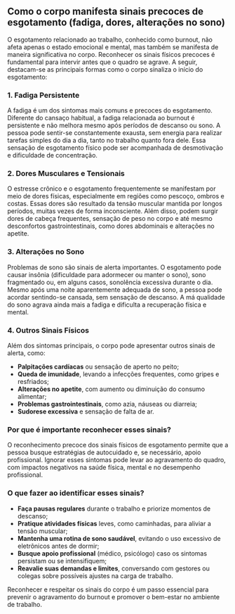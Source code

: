 
## Como o corpo manifesta sinais precoces de esgotamento (fadiga, dores, alterações no sono)

O esgotamento relacionado ao trabalho, conhecido como burnout, não afeta apenas o estado emocional e mental, mas também se manifesta de maneira significativa no corpo. Reconhecer os sinais físicos precoces é fundamental para intervir antes que o quadro se agrave. A seguir, destacam-se as principais formas como o corpo sinaliza o início do esgotamento:

### 1. Fadiga Persistente

A fadiga é um dos sintomas mais comuns e precoces do esgotamento. Diferente do cansaço habitual, a fadiga relacionada ao burnout é persistente e não melhora mesmo após períodos de descanso ou sono. A pessoa pode sentir-se constantemente exausta, sem energia para realizar tarefas simples do dia a dia, tanto no trabalho quanto fora dele. Essa sensação de esgotamento físico pode ser acompanhada de desmotivação e dificuldade de concentração.

### 2. Dores Musculares e Tensionais

O estresse crônico e o esgotamento frequentemente se manifestam por meio de dores físicas, especialmente em regiões como pescoço, ombros e costas. Essas dores são resultado da tensão muscular mantida por longos períodos, muitas vezes de forma inconsciente. Além disso, podem surgir dores de cabeça frequentes, sensação de peso no corpo e até mesmo desconfortos gastrointestinais, como dores abdominais e alterações no apetite.

### 3. Alterações no Sono

Problemas de sono são sinais de alerta importantes. O esgotamento pode causar insônia (dificuldade para adormecer ou manter o sono), sono fragmentado ou, em alguns casos, sonolência excessiva durante o dia. Mesmo após uma noite aparentemente adequada de sono, a pessoa pode acordar sentindo-se cansada, sem sensação de descanso. A má qualidade do sono agrava ainda mais a fadiga e dificulta a recuperação física e mental.

### 4. Outros Sinais Físicos

Além dos sintomas principais, o corpo pode apresentar outros sinais de alerta, como:

- **Palpitações cardíacas** ou sensação de aperto no peito;
- **Queda de imunidade**, levando a infecções frequentes, como gripes e resfriados;
- **Alterações no apetite**, com aumento ou diminuição do consumo alimentar;
- **Problemas gastrointestinais**, como azia, náuseas ou diarreia;
- **Sudorese excessiva** e sensação de falta de ar.

### Por que é importante reconhecer esses sinais?

O reconhecimento precoce dos sinais físicos de esgotamento permite que a pessoa busque estratégias de autocuidado e, se necessário, apoio profissional. Ignorar esses sintomas pode levar ao agravamento do quadro, com impactos negativos na saúde física, mental e no desempenho profissional.

### O que fazer ao identificar esses sinais?

- **Faça pausas regulares** durante o trabalho e priorize momentos de descanso;
- **Pratique atividades físicas** leves, como caminhadas, para aliviar a tensão muscular;
- **Mantenha uma rotina de sono saudável**, evitando o uso excessivo de eletrônicos antes de dormir;
- **Busque apoio profissional** (médico, psicólogo) caso os sintomas persistam ou se intensifiquem;
- **Reavalie suas demandas e limites**, conversando com gestores ou colegas sobre possíveis ajustes na carga de trabalho.

Reconhecer e respeitar os sinais do corpo é um passo essencial para prevenir o agravamento do burnout e promover o bem-estar no ambiente de trabalho.
```

